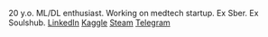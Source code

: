 20 y.o. ML/DL enthusiast. Working on medtech startup. Ex Sber. Ex Soulshub.
[LinkedIn](https://www.linkedin.com/in/max-kuznetsov-b36903289/)
[Kaggle](https://www.kaggle.com/makual)
[Steam](https://steamcommunity.com/id/makual)
[Telegram](https://t.me/MakuaI)
